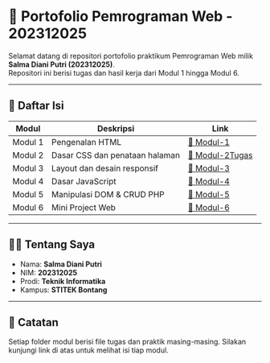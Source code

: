 # 📘 Portofolio Pemrograman Web - 202312025

Selamat datang di repositori portofolio praktikum Pemrograman Web milik **Salma Diani Putri (202312025)**.  
Repositori ini berisi tugas dan hasil kerja dari Modul 1 hingga Modul 6.

---

## 📂 Daftar Isi

| Modul | Deskripsi | Link |
|-------|-----------|------|
| Modul 1 | Pengenalan HTML | [📁 Modul-1](Modul-1/) |
| Modul 2 | Dasar CSS dan penataan halaman | [📁 Modul-2Tugas](Modul-2Tugas/) |
| Modul 3 | Layout dan desain responsif | [📁 Modul-3](Modul-3/) |
| Modul 4 | Dasar JavaScript | [📁 Modul-4](Modul-4/) |
| Modul 5 | Manipulasi DOM & CRUD PHP | [📁 Modul-5](Modul-5/) |
| Modul 6 | Mini Project Web | [📁 Modul-6](Modul-6/) |

---

## 🙋‍♀️ Tentang Saya
- Nama: **Salma Diani Putri**
- NIM: **202312025**
- Prodi: **Teknik Informatika**
- Kampus: **STITEK Bontang**

---

## 📌 Catatan
Setiap folder modul berisi file tugas dan praktik masing-masing. Silakan kunjungi link di atas untuk melihat isi tiap modul.


